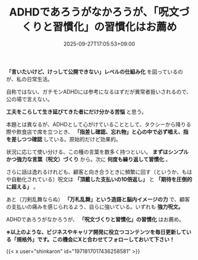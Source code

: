 ﻿---
title: "ADHDであろうがなかろうが、「呪文づくりと習慣化」の習慣化はお薦め"
date: 2025-09-27T17:05:53+09:00
draft: false
---

**「言いたいけど、けっして公開できない」レベルの仕組み化** を図っているのが、私の日常生活。

自称ではない、ガチモンADHDには参考になるはずだが異常者扱いされるので、公の場で言えない。

**工夫をこらして生き延びてきた者にだけ分かる苦悩** と思う。



本題とは異なるが、ADHDとして心がけていることとして、タクシーから降りる際や飲食店で席を立つとき、 **「指差し確認、忘れ物」と心の中で必ず唱え、指を差しつつ確認** している。原始的だけど効果的。

状況に応じて使い分ける、この種の言葉を数多く持つといい。 **まずはシンプルかつ強力な言葉（呪文）づくり** から。次に **何度も繰り返して習慣化** 。



さらに話は逸れるけれども、顧客と向き合うときに頻繁に回す（というか、もはや自動化されている）呪文は **「頂戴した支払いの10倍返し」** と **「期待を圧倒的に超える」** 。

あと（刀剣乱舞ならぬ） **「万札乱舞」という造語と脳内イメージの力** で、顧客の支払いの痛みを感じられるよう、自らに強いている。いずれも **強力呪文。**



ADHDであろうがなかろうが、 **「呪文づくりと習慣化」の習慣化** はお薦め。



**※以上のような、ビジネスやキャリア開発に役立つコンテンツを毎日更新している「規格外」です。この機会にXと合わせてフォローしておいて下さい！**



{{< x user="shinkaron" id="1971817017436258581" >}}
